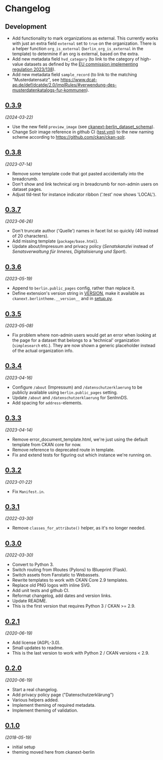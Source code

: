 # Changelog

## Development

- Add functionality to mark organizations as external. This currently works with just an extra field `external` set to `true` on the organization. There is a helper function `org_is_external` (`berlin_org_is_external` in the template) to determine if an org is external, based on the extra.
- Add new metadata field `hvd_category` (to link to the category of high-value datasets as defined by the [EU commission implementing regulation 2023/138](https://eur-lex.europa.eu/eli/reg_impl/2023/138/oj?uri=CELEX:32023R0138)).
- Add new metadata field `sample_record` (to link to the matching "Musterdatensatz", see https://www.dcat-ap.de/def/dcatde/2.0/implRules/#verwendung-des-musterdatenkatalogs-fur-kommunen).

## [0.3.9](https://github.com/berlinonline/ckanext-berlintheme/releases/tag/0.3.9)

_(2024-03-22)_

- Use the new field `preview_image` (see [ckanext-berlin_dataset_schema](https://github.com/berlinonline/ckanext-berlin_dataset_schema)).
- Change Solr image reference in github CI ([test.yml](.github/workflows/test.yml)) to the new naming scheme according to https://github.com/ckan/ckan-solr.


## [0.3.8](https://github.com/berlinonline/ckanext-berlintheme/releases/tag/0.3.8)

_(2023-07-14)_

- Remove some template code that got pasted accidentally into the breadcrumb.
- Don't show and link technical org in breadcrumb for non-admin users on dataset pages.
- Adjust tld-test for instance indicator ribbon ('.test' now shows 'LOCAL').

## [0.3.7](https://github.com/berlinonline/ckanext-berlintheme/releases/tag/0.3.7)

_(2023-06-26)_

- Don't truncate author ('Quelle') names in facet list so quickly (40 instead of 20 characters).
- Add missing template (`package/base.html`).
- Update about/Impressum and privacy policy (_Senatskanzlei_ instead of _Senatsverwaltung für Inneres, Digitalisierung und Sport_).

## [0.3.6](https://github.com/berlinonline/ckanext-berlintheme/releases/tag/0.3.6)

_(2023-05-19)_

- Append to `berlin.public_pages` config, rather than replace it.
- Define extension's version string in [VERSION](VERSION), make it available as `ckanext.berlintheme.__version__` and in [setup.py](setup.py).

## [0.3.5](https://github.com/berlinonline/ckanext-berlintheme/releases/tag/0.3.5)

_(2023-05-08)_

- Fix problem where non-admin users would get an error when looking at the page for a dataset that belongs to a 'technical' organization (`simplesearch` etc.).
They are now shown a generic placeholder instead of the actual organization info.

## [0.3.4](https://github.com/berlinonline/ckanext-berlintheme/releases/tag/0.3.4)

_(2023-04-16)_

- Configure `/about` (Impressum) and `/datenschutzerklaerung` to be publicly available using `berlin.public_pages` setting.
- Update `/about` and `/datenschutzerklaerung` for SenInnDS.
- Add spacing for `address`-elements.

## [0.3.3](https://github.com/berlinonline/ckanext-berlintheme/releases/tag/0.3.3)

_(2023-04-14)_

- Remove error_document_template.html, we're just using the default template from
CKAN core for now.
- Remove reference to deprecated route in template.
- Fix and extend tests for figuring out which instance we're running on.

## [0.3.2](https://github.com/berlinonline/ckanext-berlintheme/releases/tag/0.3.2)

_(2023-01-22)_

- Fix `Manifest.in`.

## [0.3.1](https://github.com/berlinonline/ckanext-berlintheme/releases/tag/0.3.1)

_(2022-03-30)_

- Remove `classes_for_attribute()` helper, as it's no longer needed.

## [0.3.0](https://github.com/berlinonline/ckanext-berlintheme/releases/tag/0.3.0)

_(2022-03-30)_

- Convert to Python 3.
- Switch routing from IRoutes (Pylons) to IBlueprint (Flask).
- Switch assets from Fanstatic to Webassets.
- Rewrite templates to work with CKAN Core 2.9 templates.
- Replace old PNG logos with inline SVG.
- Add unit tests and github CI.
- Reformat changelog, add dates and version links.
- Update README.
- This is the first version that requires Python 3 / CKAN >= 2.9.


## [0.2.1](https://github.com/berlinonline/ckanext-berlintheme/releases/tag/0.2.1)

_(2020-06-19)_

- Add license (AGPL-3.0).
- Small updates to readme.
- This is the last version to work with Python 2 / CKAN versions < 2.9.

## [0.2.0](https://github.com/berlinonline/ckanext-berlintheme/releases/tag/0.2.0)

_(2020-06-19)_

- Start a real changelog.
- Add privacy policy page ("Datenschutzerklärung")
- Various helpers added.
- Implement theming of required metadata.
- Implement theming of validation.

## [0.1.0](https://github.com/berlinonline/ckanext-berlintheme/releases/tag/0.1.0)

_(2018-05-19)_

- initial setup
- theming moved here from ckanext-berlin
